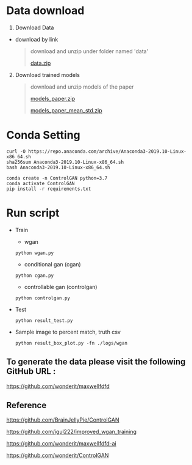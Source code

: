 # Data download

1. Download Data

* download by link
    >   download and unzip under folder named 'data'
    >
    >   [data.zip](https://drive.google.com/uc?id=14-Bl89OzRtLM1MCW2H81Xvivq8EvTrmB)

2. Download trained models

    >   download and unzip models of the paper
    >
    >   [models_paper.zip](https://drive.google.com/uc?id=1lvexOJmZ8zGHecwOwAGBoEjxRj9YXBO4)
    >
    >   [models_paper_mean_std.zip](https://drive.google.com/uc?id=13ySFQd77kpqrBS61HuaK-YA9fs8hOSJH)


# Conda Setting

```shell script
curl -O https://repo.anaconda.com/archive/Anaconda3-2019.10-Linux-x86_64.sh
sha256sum Anaconda3-2019.10-Linux-x86_64.sh
bash Anaconda3-2019.10-Linux-x86_64.sh

conda create -n ControlGAN python=3.7
conda activate ControlGAN
pip install -r requirements.txt
```

 
# Run script 

* Train
    - wgan
    ```shell script
    python wgan.py 
    ```
 
    - conditional gan (cgan)
    ```shell script
    python cgan.py
    ```
  
    - controllable gan (controlgan)
    ```shell script
    python controlgan.py
    ```


* Test
    ```shell script
    python result_test.py 
    ```
  

* Sample image to percent match, truth csv

    ```shell script
    python result_box_plot.py -fn ./logs/wgan
    ```

## To generate the data please visit the following GitHub URL : 
https://github.com/wonderit/maxwellfdfd

## Reference
https://github.com/BrainJellyPie/ControlGAN

https://github.com/igul222/improved_wgan_training

https://github.com/wonderit/maxwellfdfd-ai

https://github.com/wonderit/ControlGAN
